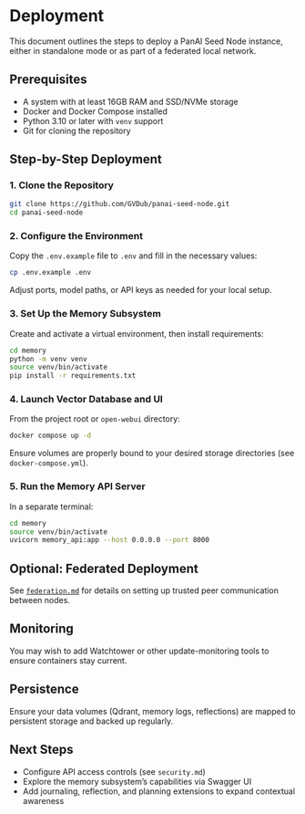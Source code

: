 # Deployment

This document outlines the steps to deploy a PanAI Seed Node instance, either in standalone mode or as part of a federated local network.

## Prerequisites

- A system with at least 16GB RAM and SSD/NVMe storage
- Docker and Docker Compose installed
- Python 3.10 or later with `venv` support
- Git for cloning the repository

## Step-by-Step Deployment

### 1. Clone the Repository

```bash
git clone https://github.com/GVDub/panai-seed-node.git
cd panai-seed-node
```

### 2. Configure the Environment

Copy the `.env.example` file to `.env` and fill in the necessary values:

```bash
cp .env.example .env
```

Adjust ports, model paths, or API keys as needed for your local setup.

### 3. Set Up the Memory Subsystem

Create and activate a virtual environment, then install requirements:

```bash
cd memory
python -m venv venv
source venv/bin/activate
pip install -r requirements.txt
```

### 4. Launch Vector Database and UI

From the project root or `open-webui` directory:

```bash
docker compose up -d
```

Ensure volumes are properly bound to your desired storage directories (see `docker-compose.yml`).

### 5. Run the Memory API Server

In a separate terminal:

```bash
cd memory
source venv/bin/activate
uvicorn memory_api:app --host 0.0.0.0 --port 8000
```

## Optional: Federated Deployment

See [`federation.md`](./federation.md) for details on setting up trusted peer communication between nodes.

## Monitoring

You may wish to add Watchtower or other update-monitoring tools to ensure containers stay current.

## Persistence

Ensure your data volumes (Qdrant, memory logs, reflections) are mapped to persistent storage and backed up regularly.

## Next Steps

- Configure API access controls (see `security.md`)
- Explore the memory subsystem’s capabilities via Swagger UI
- Add journaling, reflection, and planning extensions to expand contextual awareness
